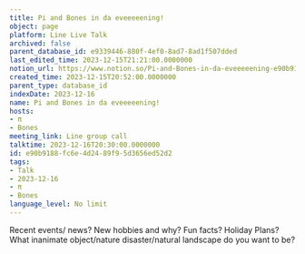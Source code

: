 ```yaml
---
title: Pi and Bones in da eveeeeening!
object: page
platform: Line Live Talk
archived: false
parent_database_id: e9339446-880f-4ef0-8ad7-8ad1f507dded
last_edited_time: 2023-12-15T21:21:00.0000000
notion_url: https://www.notion.so/Pi-and-Bones-in-da-eveeeeening-e90b9188fc6e4d2489f95d3656ed52d2
created_time: 2023-12-15T20:52:00.0000000
parent_type: database_id
indexDate: 2023-12-16
name: Pi and Bones in da eveeeeening!
hosts:
- π
- Bones
meeting_link: Line group call
talktime: 2023-12-16T20:30:00.0000000
id: e90b9188-fc6e-4d24-89f9-5d3656ed52d2
tags:
- Talk
- 2023-12-16
- π
- Bones
language_level: No limit
---
```



Recent events/ news?
New hobbies and why?
Fun facts? 
Holiday Plans?
What inanimate object/nature disaster/natural landscape do you want to be?























